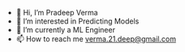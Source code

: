 - 👋 Hi, I’m Pradeep Verma
- 👀 I’m interested in Predicting Models
- 🌱 I’m currently a ML Engineer
- 📫 How to reach me verma.21.deep@gmail.com

